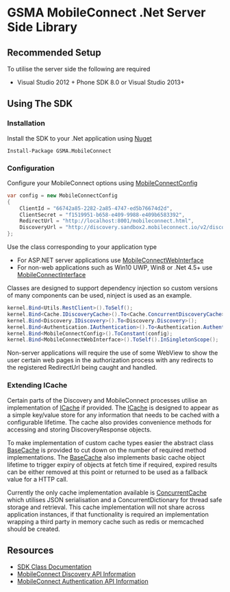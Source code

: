 # GSMA MobileConnect .Net Server Side Library

## Recommended Setup

To utilise the server side the following are required

- Visual Studio 2012 + Phone SDK 8.0 or Visual Studio 2013+

## Using The SDK

### Installation

Install the SDK to your .Net application using [Nuget](https://www.nuget.org/packages/GSMA.MobileConnect)

```posh
Install-Package GSMA.MobileConnect
```

### Configuration

Configure your MobileConnect options using [MobileConnectConfig](../Docs/GSMA.MobileConnect/MobileConnectConfig/README.md)

```csharp
var config = new MobileConnectConfig
{
    ClientId = "66742a85-2282-2a85-4747-ed5b76674d2d",
    ClientSecret = "f1519951-b658-e409-9988-e409b6583392",
    RedirectUrl = "http://localhost:8001/mobileconnect.html",
    DiscoveryUrl = "http://discovery.sandbox2.mobileconnect.io/v2/discovery/",
};
```

Use the class corresponding to your application type
- For ASP.NET server applications use [MobileConnectWebInterface](../Docs/GSMA.MobileConnect/MobileConnectWebInterface/README.md)
- For non-web applications such as Win10 UWP, Win8 or .Net 4.5+ use [MobileConnectInterface](../Docs/GSMA.MobileConnect/MobileConnectInterface/README.md)

Classes are designed to support dependency injection so custom versions of many components can be used, ninject is used as an example.

```csharp
kernel.Bind<Utils.RestClient>().ToSelf();
kernel.Bind<Cache.IDiscoveryCache>().To<Cache.ConcurrentDiscoveryCache>();
kernel.Bind<Discovery.IDiscovery>().To<Discovery.Discovery>();
kernel.Bind<Authentication.IAuthentication>().To<Authentication.Authentication>();
kernel.Bind<MobileConnectConfig>().ToConstant(config);
kernel.Bind<MobileConnectWebInterface>().ToSelf().InSingletonScope();
```

Non-server applications will require the use of some WebView to show the user certain web pages in the authorization process with any redirects to the registered RedirectUrl being caught and handled.

### Extending ICache

Certain parts of the Discovery and MobileConnect processes utilise an implementation of [ICache](../Docs/GSMA.MobileConnect.Cache/ICache) if provided.
The [ICache](../Docs/GSMA.MobileConnect.Cache/ICache) is designed to appear as a simple key/value store for any information that needs to be cached with a configurable lifetime.
The cache also provides convenience methods for accessing and storing DiscoveryResponse objects.

To make implementation of custom cache types easier the abstract class [BaseCache](../Docs/GSMA.MobileConnect.Cache/ICache) is provided to cut down on the number of required method implementations.
The [BaseCache](../Docs/GSMA.MobileConnect.Cache/ICache) also implements basic cache object lifetime to trigger expiry of objects at fetch time if required, expired results can be either removed at this point or returned to be used as a fallback value for a HTTP call.

Currently the only cache implementation available is [ConcurrentCache](../Docs/GSMA.MobileConnect.Cache/ConcurrentCache) which utilises JSON serialisation and a ConcurrentDictionary for thread safe storage and retrieval.
This cache implementation will not share across application instances, if that functionality is required an implementation wrapping a third party in memory cache such as redis or memcached should be created.

## Resources

- [SDK Class Documentation](../docs/README.md)
- [MobileConnect Discovery API Information](https://developer.mobileconnect.io/content/discovery-api-0)
- [MobileConnect Authentication API Information](https://developer.mobileconnect.io/content/mobile-connect-api)
